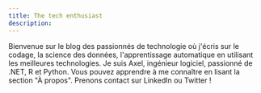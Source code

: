 ```yaml
---
title: The tech enthusiast
description: 
---
```


Bienvenue sur le blog des passionnés de technologie où j'écris sur le codage, la science des données, l'apprentissage automatique en utilisant les meilleures technologies.
Je suis Axel, ingénieur logiciel, passionné de .NET, R et Python.
Vous pouvez apprendre à me connaître en lisant la section "À propos". Prenons contact sur LinkedIn ou Twitter !
